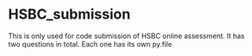 # HSBC_submission

This is only used for code submission of HSBC online assessment. It has two questions in total. Each one has its own py.file

